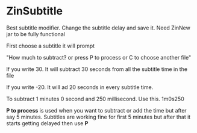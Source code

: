 # ZinSubtitle

Best subtitle modifier.
Change the subtitle delay and save it. Need ZinNew jar to be fully functional

First choose a subtitle it will prompt

"How much to subtract? or press P to process or C to choose another file"

If you write 30. It will subtract 30 seconds from all the subtitle time in the file

If you write -20. It will ad 20 seconds in every subtitle time.

To subtract 1 minutes 0 second and 250 millisecond. Use this. 1m0s250


**P to process** is used when you want to subtract or add the time but after say 5 minutes. Subtitles are working fine for first 5 minutes but after that it starts getting delayed then use **P**
